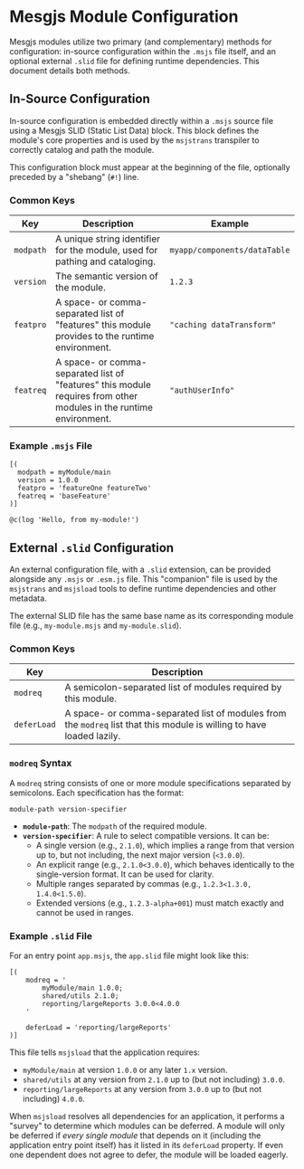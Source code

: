 # Mesgjs Module Configuration

Mesgjs modules utilize two primary (and complementary) methods for configuration: in-source configuration within the `.msjs` file itself, and an optional external `.slid` file for defining runtime dependencies. This document details both methods.

## In-Source Configuration

In-source configuration is embedded directly within a `.msjs` source file using a Mesgjs SLID (Static List Data) block. This block defines the module's core properties and is used by the `msjstrans` transpiler to correctly catalog and path the module.

This configuration block must appear at the beginning of the file, optionally preceded by a "shebang" (`#!`) line.

### Common Keys

| Key | Description | Example |
|---|---|---|
| `modpath` | A unique string identifier for the module, used for pathing and cataloging. | `myapp/components/dataTable` |
| `version` | The semantic version of the module. | `1.2.3` |
| `featpro` | A space- or comma-separated list of "features" this module provides to the runtime environment. | `"caching dataTransform"` |
| `featreq` | A space- or comma-separated list of "features" this module requires from other modules in the runtime environment. | `"authUserInfo"` |

### Example `.msjs` File

```mesgjs
[(
  modpath = myModule/main
  version = 1.0.0
  featpro = 'featureOne featureTwo'
  featreq = 'baseFeature'
)]

@c(log 'Hello, from my-module!')
```

## External `.slid` Configuration

An external configuration file, with a `.slid` extension, can be provided alongside any `.msjs` or `.esm.js` file. This "companion" file is used by the `msjstrans` and `msjsload` tools to define runtime dependencies and other metadata.

The external SLID file has the same base name as its corresponding module file (e.g., `my-module.msjs` and `my-module.slid`).

### Common Keys

| Key | Description |
|---|---|
| `modreq` | A semicolon-separated list of modules required by this module. |
| `deferLoad` | A space- or comma-separated list of modules from the `modreq` list that this module is willing to have loaded lazily. |

### `modreq` Syntax

A `modreq` string consists of one or more module specifications separated by semicolons. Each specification has the format:

`module-path version-specifier`

- **`module-path`**: The `modpath` of the required module.
- **`version-specifier`**: A rule to select compatible versions. It can be:
    - A single version (e.g., `2.1.0`), which implies a range from that version up to, but not including, the next major version (`<3.0.0`).
    - An explicit range (e.g., `2.1.0<3.0.0`), which behaves identically to the single-version format. It can be used for clarity.
    - Multiple ranges separated by commas (e.g., `1.2.3<1.3.0, 1.4.0<1.5.0`).
    - Extended versions (e.g., `1.2.3-alpha+001`) must match exactly and cannot be used in ranges.

### Example `.slid` File

For an entry point `app.msjs`, the `app.slid` file might look like this:

```slid
[(
    modreq = '
        myModule/main 1.0.0;
        shared/utils 2.1.0;
        reporting/largeReports 3.0.0<4.0.0
    '
    
    deferLoad = 'reporting/largeReports'
)]
```

This file tells `msjsload` that the application requires:
- `myModule/main` at version `1.0.0` or any later `1.x` version.
- `shared/utils` at any version from `2.1.0` up to (but not including) `3.0.0`.
- `reporting/largeReports` at any version from `3.0.0` up to (but not including) `4.0.0`.

When `msjsload` resolves all dependencies for an application, it performs a "survey" to determine which modules can be deferred. A module will only be deferred if *every single module* that depends on it (including the application entry point itself) has it listed in its `deferLoad` property. If even one dependent does not agree to defer, the module will be loaded eagerly.